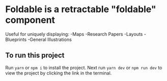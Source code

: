 # Foldable is a retractable "foldable" component 
Useful for uniquely displaying:
 -Maps
 -Research Papers
 -Layouts
 -Blueprints
 -General Illustrations

## To run this project

Run `yarn` or `npm i` to install the project. Next run `yarn dev` or `npm run dev` to view the project by clicking the link in the terminal.
